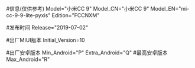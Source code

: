 #信息(仅供参考)
Model="小米CC 9"
Model_CN="小米CC 9"
Model_EN="mi-cc-9-9-lite-pyxis"
Edition="FCCNXM"

#发布时间
Release="2019-07-02"

#出厂MIUI版本
Initial_Version=10

#出厂安卓版本
Min_Android="P"
Extra_Android="Q"
#最高安卓版本
Max_Android="R"
